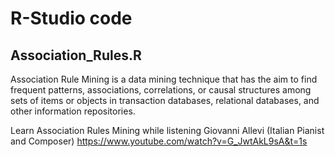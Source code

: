 # R-Studio code 

## Association_Rules.R 
Association Rule Mining is a data mining technique
that has the aim to find frequent patterns,
associations, correlations, or causal structures
among sets of items or objects in transaction
databases, relational databases, and other information repositories.

Learn Association Rules Mining while listening
Giovanni Allevi (Italian Pianist and Composer)
https://www.youtube.com/watch?v=G_JwtAkL9sA&t=1s

